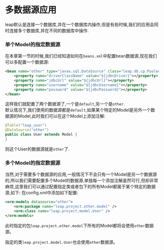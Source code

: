 # 多数据源应用

leap默认是连接一个数据库,并在一个数据库内操作,但是有些时候,我们的应用会同时连接多个数据库,并在不同的数据库中操作.

### 单个Model的指定数据源

在本章第一节的时候,我们已经知道如何在`beans.xml`中配置bean数据源,现在我们可以多配置一个数据源:
```xml
<bean name="other" type="javax.sql.DataSource" class="leap.db.cp.PooledDataSource" primary="true">
	<property name="driverClassName" value="${jdbcDriver}"></property>
	<property name="jdbcUrl" value="${jdbcUrl}"></property>
	<property name="username" value="${jdbcUsername}"></property>
	<property name="password" value="${jdbcPassword}"></property>
</bean>
```
这样我们就配置了两个数据源了,一个是`default`,另一个是`other`.  
默认情况下,我们使用的数据源都是`default`,如果某个特定的Model是另外一个数据源的Model,此时我们可以在这个Model上添加注解:

```java
@Table("leap_user")
@DataSource("other")
public class User extends Model {
}
```

则这个User的数据源就是`other`了.

### 多个Model的指定数据源

当然,对于需要多个数据源的应用,一般情况下不会只有一个Model是另一个数据源的,所以我们需要配置多个Model的数据源,单独每一个添加注解虽然可行,但却非常麻烦,这里我们可以通过配置指定类或者包下的所有Model都属于某个特定的数据源,如下:
在config.xml中添加如下配置:

```xml
<orm:models datasource="other">
	<orm:package name="leap.project.other.model" />
	<orm:class name="leap.project.model.User" />
</orm:models>
```

此时指定的包`leap.project.other.model`下所有的Model都将会使用`other`数据源。

指定的类`leap.project.model.User`也会使用`other`数据源。